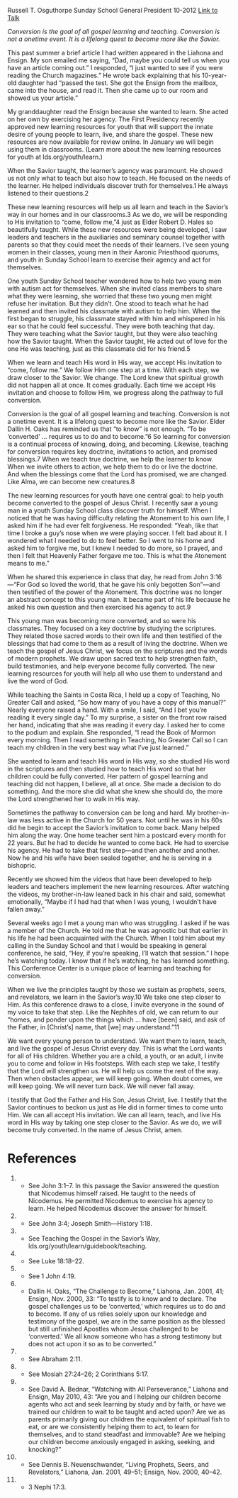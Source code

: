 Russell T. Osguthorpe
Sunday School General President
10-2012
[Link to Talk](https://www.churchofjesuschrist.org/study/general-conference/2012/10/one-step-closer-to-the-savior?lang=eng)

_Conversion is the goal of all gospel learning and teaching. Conversion is not a onetime event. It is a lifelong quest to become more like the Savior._

This past summer a brief article I had written appeared in the Liahona and Ensign. My son emailed me saying, “Dad, maybe you could tell us when you have an article coming out.” I responded, “I just wanted to see if you were reading the Church magazines.” He wrote back explaining that his 10-year-old daughter had “passed the test. She got the Ensign from the mailbox, came into the house, and read it. Then she came up to our room and showed us your article.”

My granddaughter read the Ensign because she wanted to learn. She acted on her own by exercising her agency. The First Presidency recently approved new learning resources for youth that will support the innate desire of young people to learn, live, and share the gospel. These new resources are now available for review online. In January we will begin using them in classrooms. (Learn more about the new learning resources for youth at lds.org/youth/learn.)

When the Savior taught, the learner’s agency was paramount. He showed us not only what to teach but also how to teach. He focused on the needs of the learner. He helped individuals discover truth for themselves.1 He always listened to their questions.2

These new learning resources will help us all learn and teach in the Savior’s way in our homes and in our classrooms.3 As we do, we will be responding to His invitation to “come, follow me,”4 just as Elder Robert D. Hales so beautifully taught. While these new resources were being developed, I saw leaders and teachers in the auxiliaries and seminary counsel together with parents so that they could meet the needs of their learners. I’ve seen young women in their classes, young men in their Aaronic Priesthood quorums, and youth in Sunday School learn to exercise their agency and act for themselves.

One youth Sunday School teacher wondered how to help two young men with autism act for themselves. When she invited class members to share what they were learning, she worried that these two young men might refuse her invitation. But they didn’t. One stood to teach what he had learned and then invited his classmate with autism to help him. When the first began to struggle, his classmate stayed with him and whispered in his ear so that he could feel successful. They were both teaching that day. They were teaching what the Savior taught, but they were also teaching how the Savior taught. When the Savior taught, He acted out of love for the one He was teaching, just as this classmate did for his friend.5

When we learn and teach His word in His way, we accept His invitation to “come, follow me.” We follow Him one step at a time. With each step, we draw closer to the Savior. We change. The Lord knew that spiritual growth did not happen all at once. It comes gradually. Each time we accept His invitation and choose to follow Him, we progress along the pathway to full conversion.

Conversion is the goal of all gospel learning and teaching. Conversion is not a onetime event. It is a lifelong quest to become more like the Savior. Elder Dallin H. Oaks has reminded us that “to know” is not enough. “To be ‘converted’ … requires us to do and to become.”6 So learning for conversion is a continual process of knowing, doing, and becoming. Likewise, teaching for conversion requires key doctrine, invitations to action, and promised blessings.7 When we teach true doctrine, we help the learner to know. When we invite others to action, we help them to do or live the doctrine. And when the blessings come that the Lord has promised, we are changed. Like Alma, we can become new creatures.8

The new learning resources for youth have one central goal: to help youth become converted to the gospel of Jesus Christ. I recently saw a young man in a youth Sunday School class discover truth for himself. When I noticed that he was having difficulty relating the Atonement to his own life, I asked him if he had ever felt forgiveness. He responded: “Yeah, like that time I broke a guy’s nose when we were playing soccer. I felt bad about it. I wondered what I needed to do to feel better. So I went to his home and asked him to forgive me, but I knew I needed to do more, so I prayed, and then I felt that Heavenly Father forgave me too. This is what the Atonement means to me.”

When he shared this experience in class that day, he read from John 3:16—“For God so loved the world, that he gave his only begotten Son”—and then testified of the power of the Atonement. This doctrine was no longer an abstract concept to this young man. It became part of his life because he asked his own question and then exercised his agency to act.9

This young man was becoming more converted, and so were his classmates. They focused on a key doctrine by studying the scriptures. They related those sacred words to their own life and then testified of the blessings that had come to them as a result of living the doctrine. When we teach the gospel of Jesus Christ, we focus on the scriptures and the words of modern prophets. We draw upon sacred text to help strengthen faith, build testimonies, and help everyone become fully converted. The new learning resources for youth will help all who use them to understand and live the word of God.

While teaching the Saints in Costa Rica, I held up a copy of Teaching, No Greater Call and asked, “So how many of you have a copy of this manual?” Nearly everyone raised a hand. With a smile, I said, “And I bet you’re reading it every single day.” To my surprise, a sister on the front row raised her hand, indicating that she was reading it every day. I asked her to come to the podium and explain. She responded, “I read the Book of Mormon every morning. Then I read something in Teaching, No Greater Call so I can teach my children in the very best way what I’ve just learned.”

She wanted to learn and teach His word in His way, so she studied His word in the scriptures and then studied how to teach His word so that her children could be fully converted. Her pattern of gospel learning and teaching did not happen, I believe, all at once. She made a decision to do something. And the more she did what she knew she should do, the more the Lord strengthened her to walk in His way.

Sometimes the pathway to conversion can be long and hard. My brother-in-law was less active in the Church for 50 years. Not until he was in his 60s did he begin to accept the Savior’s invitation to come back. Many helped him along the way. One home teacher sent him a postcard every month for 22 years. But he had to decide he wanted to come back. He had to exercise his agency. He had to take that first step—and then another and another. Now he and his wife have been sealed together, and he is serving in a bishopric.

Recently we showed him the videos that have been developed to help leaders and teachers implement the new learning resources. After watching the videos, my brother-in-law leaned back in his chair and said, somewhat emotionally, “Maybe if I had had that when I was young, I wouldn’t have fallen away.”

Several weeks ago I met a young man who was struggling. I asked if he was a member of the Church. He told me that he was agnostic but that earlier in his life he had been acquainted with the Church. When I told him about my calling in the Sunday School and that I would be speaking in general conference, he said, “Hey, if you’re speaking, I’ll watch that session.” I hope he’s watching today. I know that if he’s watching, he has learned something. This Conference Center is a unique place of learning and teaching for conversion.

When we live the principles taught by those we sustain as prophets, seers, and revelators, we learn in the Savior’s way.10 We take one step closer to Him. As this conference draws to a close, I invite everyone in the sound of my voice to take that step. Like the Nephites of old, we can return to our “homes, and ponder upon the things which … have [been] said, and ask of the Father, in [Christ’s] name, that [we] may understand.”11

We want every young person to understand. We want them to learn, teach, and live the gospel of Jesus Christ every day. This is what the Lord wants for all of His children. Whether you are a child, a youth, or an adult, I invite you to come and follow in His footsteps. With each step we take, I testify that the Lord will strengthen us. He will help us come the rest of the way. Then when obstacles appear, we will keep going. When doubt comes, we will keep going. We will never turn back. We will never fall away.

I testify that God the Father and His Son, Jesus Christ, live. I testify that the Savior continues to beckon us just as He did in former times to come unto Him. We can all accept His invitation. We can all learn, teach, and live His word in His way by taking one step closer to the Savior. As we do, we will become truly converted. In the name of Jesus Christ, amen.

# References
1. - See John 3:1–7. In this passage the Savior answered the question that Nicodemus himself raised. He taught to the needs of Nicodemus. He permitted Nicodemus to exercise his agency to learn. He helped Nicodemus discover the answer for himself.
2. - See John 3:4; Joseph Smith—History 1:18.
3. - See Teaching the Gospel in the Savior’s Way, lds.org/youth/learn/guidebook/teaching.
4. - See Luke 18:18–22.
5. - See 1 John 4:19.
6. - Dallin H. Oaks, “The Challenge to Become,” Liahona, Jan. 2001, 41; Ensign, Nov. 2000, 33: “To testify is to know and to declare. The gospel challenges us to be ‘converted,’ which requires us to do and to become. If any of us relies solely upon our knowledge and testimony of the gospel, we are in the same position as the blessed but still unfinished Apostles whom Jesus challenged to be ‘converted.’ We all know someone who has a strong testimony but does not act upon it so as to be converted.”
7. - See Abraham 2:11.
8. - See Mosiah 27:24–26; 2 Corinthians 5:17.
9. - See David A. Bednar, “Watching with All Perseverance,” Liahona and Ensign, May 2010, 43: “Are you and I helping our children become agents who act and seek learning by study and by faith, or have we trained our children to wait to be taught and acted upon? Are we as parents primarily giving our children the equivalent of spiritual fish to eat, or are we consistently helping them to act, to learn for themselves, and to stand steadfast and immovable? Are we helping our children become anxiously engaged in asking, seeking, and knocking?”
10. - See Dennis B. Neuenschwander, “Living Prophets, Seers, and Revelators,” Liahona, Jan. 2001, 49–51; Ensign, Nov. 2000, 40–42.
11. - 3 Nephi 17:3.
